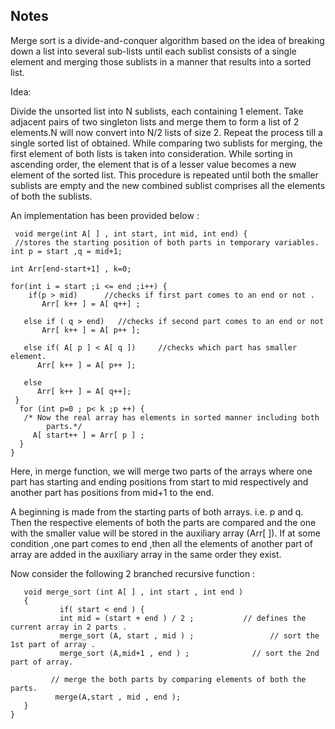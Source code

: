 ## Notes

Merge sort is a divide-and-conquer algorithm based on the idea of breaking down a list into several sub-lists until each sublist consists of a single element and merging those sublists in a manner that results into a sorted list.

Idea:

Divide the unsorted list into N sublists, each containing 1 element.
Take adjacent pairs of two singleton lists and merge them to form a list of 2 elements.N  will now convert into N/2  lists of size 2.
Repeat the process till a single sorted list of obtained.
While comparing two sublists for merging, the first element of both lists is taken into consideration. While sorting in ascending order, the element that is of a lesser value becomes a new element of the sorted list. This procedure is repeated until both the smaller sublists are empty and the new combined sublist comprises all the elements of both the sublists.


An implementation has been provided below :
```
 void merge(int A[ ] , int start, int mid, int end) {
 //stores the starting position of both parts in temporary variables.
int p = start ,q = mid+1;

int Arr[end-start+1] , k=0;

for(int i = start ;i <= end ;i++) {
    if(p > mid)      //checks if first part comes to an end or not .
       Arr[ k++ ] = A[ q++] ;

   else if ( q > end)   //checks if second part comes to an end or not
       Arr[ k++ ] = A[ p++ ];

   else if( A[ p ] < A[ q ])     //checks which part has smaller element.
      Arr[ k++ ] = A[ p++ ];

   else
      Arr[ k++ ] = A[ q++];
 }
  for (int p=0 ; p< k ;p ++) {
   /* Now the real array has elements in sorted manner including both 
        parts.*/
     A[ start++ ] = Arr[ p ] ;                          
  }
}
```
Here, in merge function, we will merge two parts of the arrays where one part has starting and ending positions from start to mid respectively and another part has positions from mid+1 to the end.

A beginning is made from the starting parts of both arrays. i.e. p and q. Then the respective elements of both the parts are compared and the one with the smaller value will be stored in the auxiliary array (Arr[ ]). If at some condition ,one part comes to end ,then all the elements of another part of array are added in the auxiliary array in the same order they exist.

Now consider the following 2 branched recursive function :
```
   void merge_sort (int A[ ] , int start , int end )
   {
           if( start < end ) {
           int mid = (start + end ) / 2 ;           // defines the current array in 2 parts .
           merge_sort (A, start , mid ) ;                 // sort the 1st part of array .
           merge_sort (A,mid+1 , end ) ;              // sort the 2nd part of array.

         // merge the both parts by comparing elements of both the parts.
          merge(A,start , mid , end );   
   }                    
}
```
